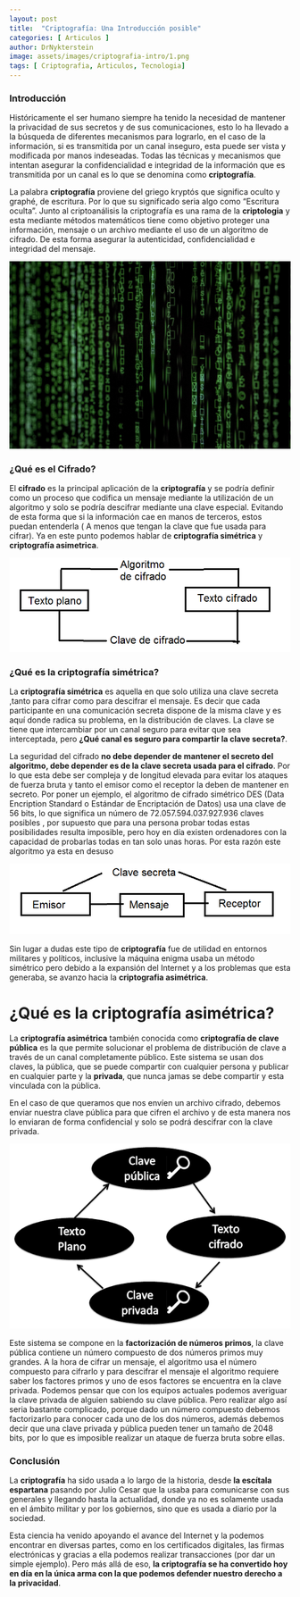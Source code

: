 ```yaml
---
layout: post
title:  "Criptografía: Una Introducción posible"
categories: [ Articulos ]
author: DrNykterstein
image: assets/images/criptografia-intro/1.png
tags: [ Criptografia, Articulos, Tecnologia]
---
```

### Introducción
Históricamente el ser humano siempre ha tenido la necesidad de mantener la privacidad de sus secretos y de sus comunicaciones, esto lo ha llevado a la búsqueda de diferentes mecanismos para lograrlo, en el caso de la información, si es transmitida por un canal inseguro, esta puede ser vista y modificada por manos indeseadas. Todas las técnicas y mecanismos que intentan asegurar la confidencialidad e integridad de la información que es transmitida por un canal es lo que se denomina como **criptografía**.

La palabra **criptografía** proviene del griego kryptós que significa oculto y graphé, de escritura. Por lo que su significado seria algo como “Escritura oculta”. Junto al criptoanálisis la criptografía es una rama de la **criptologia** y esta mediante métodos matemáticos tiene como objetivo proteger una información, mensaje o un archivo mediante el uso de un algoritmo de cifrado. De esta forma asegurar la autenticidad, confidencialidad e integridad del mensaje.

<p align="center">
<img src="../assets/images/criptografia-intro/2.jpg">
</p>

### ¿Qué es el Cifrado?
El **cifrado** es la principal aplicación de la **criptografía** y se podría definir como un proceso que codifica un mensaje mediante la utilización de un algoritmo y solo se podría descifrar mediante una clave especial. Evitando de esta forma que si la información cae en manos de terceros, estos puedan entenderla ( A menos que tengan la clave que fue usada para cifrar). Ya en este punto podemos hablar de **criptografía simétrica** y **criptografía asimetrica**.

<p align="center">
<img src="../assets/images/criptografia-intro/3.png">
</p>

### ¿Qué es la criptografía simétrica?
La **criptografía simétrica** es aquella en que solo utiliza una clave secreta ,tanto para cifrar como para descifrar el mensaje. Es decir que cada participante en una comunicación secreta dispone de la misma clave y es aquí donde radica su problema, en la distribución de claves. La clave se tiene que intercambiar por un canal seguro para evitar que sea interceptada, pero **¿Qué canal es seguro para compartir la clave secreta?**.

La seguridad del cifrado **no debe depender de mantener el secreto del algoritmo, debe depender es de la clave secreta usada para el cifrado**. Por lo que esta debe ser compleja y de longitud elevada para evitar los ataques de fuerza bruta y tanto el emisor como el receptor la deben de mantener en secreto. Por poner un ejemplo, el algoritmo de cifrado simétrico DES (Data Encription Standard o Estándar de Encriptación de Datos) usa una clave de 56 bits, lo que significa un número de 72.057.594.037.927.936 claves posibles , por supuesto que para una persona probar todas estas posibilidades resulta imposible, pero hoy en día existen ordenadores con la capacidad de probarlas todas en tan solo unas horas. Por esta razón este algoritmo ya esta en desuso

<p align="center">
<img src="../assets/images/criptografia-intro/4.png">
</p>

Sin lugar a dudas este tipo de **criptografía** fue de utilidad en entornos militares y políticos, inclusive la máquina enigma usaba un método simétrico pero debido a la expansión del Internet y a los problemas que esta generaba, se avanzo hacia la **criptografia asimétrica**.

# ¿Qué es la criptografía asimétrica?
La **criptografía asimétrica** también conocida como **criptografía de clave pública** es la que permite solucionar el problema de distribución de clave a través de un canal completamente público. Este sistema se usan dos claves, la pública, que se puede compartir con cualquier persona y publicar en cualquier parte y la **privada**, que nunca jamas se debe compartir y esta vinculada con la pública.

En el caso de que queramos que nos envíen un archivo cifrado, debemos enviar nuestra clave pública para que cifren el archivo y de esta manera nos lo enviaran de forma confidencial y solo se podrá descifrar con la clave privada.

<p align="center">
<img src="../assets/images/criptografia-intro/5.png">
</p>

Este sistema se compone en la **factorización de números primos**, la clave pública contiene un número compuesto de dos números primos muy grandes. A la hora de cifrar un mensaje, el algoritmo usa el número compuesto para cifrarlo y para descifrar el mensaje el algoritmo requiere saber los factores primos y uno de esos factores se encuentra en la clave privada. Podemos pensar que con los equipos actuales podemos averiguar la clave privada de alguien sabiendo su clave pública. Pero realizar algo así seria bastante complicado, porque dado un número compuesto debemos factorizarlo para conocer cada uno de los dos números, además debemos decir que una clave privada y pública pueden tener un tamaño de 2048 bits, por lo que es imposible realizar un ataque de fuerza bruta sobre ellas.

### Conclusión
La **criptografía** ha sido usada a lo largo de la historia, desde **la escítala espartana** pasando por Julio Cesar que la usaba para comunicarse con sus generales y llegando hasta la actualidad, donde ya no es solamente usada en el ámbito militar y por los gobiernos, sino que es usada a diario por la sociedad.

Esta ciencia ha venido apoyando el avance del Internet y la podemos encontrar en diversas partes, como en los certificados digitales, las firmas electrónicas y gracias a ella podemos realizar transacciones (por dar un simple ejemplo). Pero más allá de eso, **la criptografía se ha convertido hoy en día en la única arma con la que podemos defender nuestro derecho a la privacidad**.
